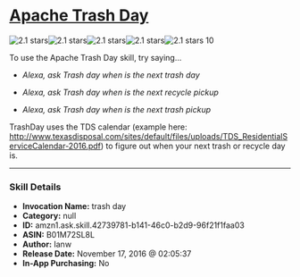 # [Apache Trash Day](http://alexa.amazon.com/#skills/amzn1.ask.skill.42739781-b141-46c0-b2d9-96f21f1faa03)
![2.1 stars](../../images/ic_star_black_18dp_1x.png)![2.1 stars](../../images/ic_star_black_18dp_1x.png)![2.1 stars](../../images/ic_star_half_black_18dp_1x.png)![2.1 stars](../../images/ic_star_border_black_18dp_1x.png)![2.1 stars](../../images/ic_star_border_black_18dp_1x.png) 10

To use the Apache Trash Day skill, try saying...

* *Alexa, ask Trash day when is the next trash day*

* *Alexa, ask Trash day when is the next recycle pickup*

* *Alexa, ask Trash day when is the next trash pickup*

TrashDay uses the TDS calendar (example here: http://www.texasdisposal.com/sites/default/files/uploads/TDS_ResidentialServiceCalendar-2016.pdf) to figure out when your next trash or recycle day is.

***

### Skill Details

* **Invocation Name:** trash day
* **Category:** null
* **ID:** amzn1.ask.skill.42739781-b141-46c0-b2d9-96f21f1faa03
* **ASIN:** B01M72SL8L
* **Author:** Ianw
* **Release Date:** November 17, 2016 @ 02:05:37
* **In-App Purchasing:** No
